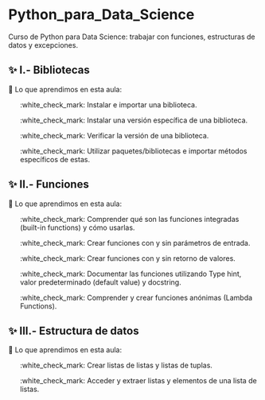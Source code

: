 # Python_para_Data_Science
Curso de Python para Data Science: trabajar con funciones, estructuras de datos y excepciones.

## :sparkles: I.- Bibliotecas
  :pushpin: Lo que aprendimos en esta aula:

<ul> :white_check_mark: Instalar e importar una biblioteca.</ul>
<ul> :white_check_mark: Instalar una versión específica de una biblioteca.</ul>
<ul> :white_check_mark: Verificar la versión de una biblioteca.</ul>
<ul> :white_check_mark: Utilizar paquetes/bibliotecas e importar métodos específicos de estas.</ul>


## :sparkles: II.- Funciones
  :pushpin: Lo que aprendimos en esta aula:

<ul> :white_check_mark: Comprender qué son las funciones integradas (built-in functions) y cómo usarlas.</ul>
<ul> :white_check_mark: Crear funciones con y sin parámetros de entrada.</ul>
<ul> :white_check_mark: Crear funciones con y sin retorno de valores.</ul>
<ul> :white_check_mark: Documentar las funciones utilizando Type hint, valor predeterminado (default value) y docstring.</ul>
<ul> :white_check_mark: Comprender y crear funciones anónimas (Lambda Functions).</ul>


## :sparkles: III.- Estructura de datos
  :pushpin: Lo que aprendimos en esta aula:

<ul> :white_check_mark: Crear listas de listas y listas de tuplas.</ul>
<ul> :white_check_mark: Acceder y extraer listas y elementos de una lista de listas.</ul>
